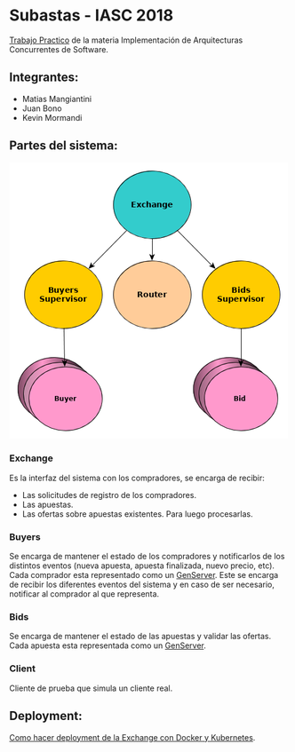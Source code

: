 # Subastas - IASC 2018

[Trabajo Practico](https://docs.google.com/document/d/19LNOQ6UVRD1bX99NxAA7DfSlM4BvavbCQtwrhkj7U8c/edit) de la materia Implementación de Arquitecturas Concurrentes de Software.

## Integrantes:

- Matias Mangiantini
- Juan Bono
- Kevin Mormandi

## Partes del sistema:
![Arbol de supervision](/docs/exchange_diagram.png)
### Exchange
Es la interfaz del sistema con los compradores, se encarga de recibir:
  - Las solicitudes de registro de los compradores.
  - Las apuestas.
  - Las ofertas sobre apuestas existentes.
Para luego procesarlas.

### Buyers
Se encarga de mantener el estado de los compradores y notificarlos de los distintos eventos (nueva apuesta, apuesta finalizada, nuevo precio, etc). Cada comprador esta representado como un [GenServer](https://hexdocs.pm/elixir/GenServer.html). Este se encarga de recibir los diferentes eventos del sistema y en caso de ser necesario, notificar al comprador al que representa.

### Bids
Se encarga de mantener el estado de las apuestas y validar las ofertas. Cada apuesta esta representada como un [GenServer](https://hexdocs.pm/elixir/GenServer.html). 

### Client
Cliente de prueba que simula un cliente real.

## Deployment:

[Como hacer deployment de la Exchange con Docker y Kubernetes](/apps/exchange/DEPLOY.md).
